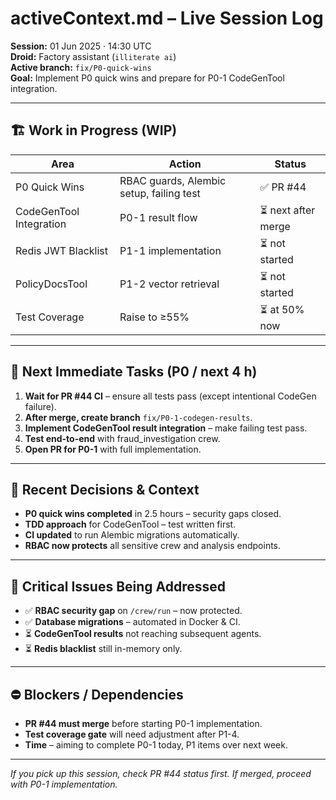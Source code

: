 # activeContext.md – Live Session Log  

**Session:** 01 Jun 2025 · 14:30 UTC  
**Droid:** Factory assistant (`illiterate ai`)  
**Active branch:** `fix/P0-quick-wins`  
**Goal:** Implement P0 quick wins and prepare for P0-1 CodeGenTool integration.

---

## 🏗️ Work in Progress (WIP)
| Area | Action | Status |
|------|--------|--------|
| P0 Quick Wins | RBAC guards, Alembic setup, failing test | ✅ PR #44 |
| CodeGenTool Integration | P0-1 result flow | ⏳ next after merge |
| Redis JWT Blacklist | P1-1 implementation | ⏳ not started |
| PolicyDocsTool | P1-2 vector retrieval | ⏳ not started |
| Test Coverage | Raise to ≥55% | ⏳ at 50% now |

---

## 🚀 Next Immediate Tasks (P0 / next 4 h)
1. **Wait for PR #44 CI** – ensure all tests pass (except intentional CodeGen failure).
2. **After merge, create branch** `fix/P0-1-codegen-results`.
3. **Implement CodeGenTool result integration** – make failing test pass.
4. **Test end-to-end** with fraud_investigation crew.
5. **Open PR for P0-1** with full implementation.

---

## 📝 Recent Decisions & Context
* **P0 quick wins completed** in 2.5 hours – security gaps closed.
* **TDD approach** for CodeGenTool – test written first.
* **CI updated** to run Alembic migrations automatically.
* **RBAC now protects** all sensitive crew and analysis endpoints.

---

## 🔧 Critical Issues Being Addressed
* ✅ **RBAC security gap** on `/crew/run` – now protected.
* ✅ **Database migrations** – automated in Docker & CI.
* ⏳ **CodeGenTool results** not reaching subsequent agents.
* ⏳ **Redis blacklist** still in-memory only.

---

## ⛔ Blockers / Dependencies
* **PR #44 must merge** before starting P0-1 implementation.
* **Test coverage gate** will need adjustment after P1-4.
* **Time** – aiming to complete P0-1 today, P1 items over next week.

---

_If you pick up this session, check PR #44 status first. If merged, proceed with P0-1 implementation._

